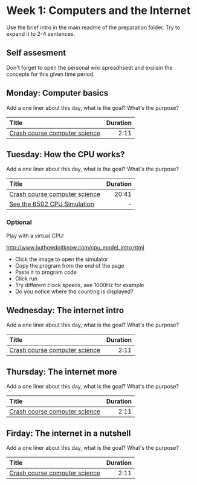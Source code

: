 # Week 1: Computers and the Internet

Use the brief intro in the main readme of the preparation folder. Try to expand it to 2-4 sentences.

## Self assesment

Don't forget to open the personal wiki spreadhseet and explain the concepts for this given time period. 

## Monday: Computer basics

Add a one liner about this day, what is the goal? What's the purpose?

| Title             | Duration |
| :---------------- | --------:|
| [Crash course computer science](https://www.youtube.com/watch?v=tpIctyqH29Q) | 2:11 |

## Tuesday: How the CPU works?

Add a one liner about this day, what is the goal? What's the purpose?

| Title             | Duration |
| :---------------- | --------:|
| [Crash course computer science](https://www.youtube.com/watch?v=cNN_tTXABUA) | 20:41 |
| [See the 6502 CPU Simulation](http://visual6502.org/JSSim/index.html)        | - |

### Optional

Play with a virtual CPU:

http://www.buthowdoitknow.com/cpu_model_intro.html

 - Click the image to open the simulator
 - Copy the program from the end of the page
 - Paste it to program code
 - Click run
 - Try different clock speeds, see 1000Hz for example  
 - Do you notice where the counting is displayed?

## Wednesday: The internet intro

Add a one liner about this day, what is the goal? What's the purpose?

| Title             | Duration |
| :---------------- | --------:|
| [Crash course computer science](https://www.youtube.com/watch?v=tpIctyqH29Q) | 2:11 |

## Thursday: The internet more

Add a one liner about this day, what is the goal? What's the purpose?

| Title             | Duration |
| :---------------- | --------:|
| [Crash course computer science](https://www.youtube.com/watch?v=tpIctyqH29Q) | 2:11 |

## Firday: The internet in a nutshell

Add a one liner about this day, what is the goal? What's the purpose?

| Title             | Duration |
| :---------------- | --------:|
| [Crash course computer science](https://www.youtube.com/watch?v=tpIctyqH29Q) | 2:11 |
